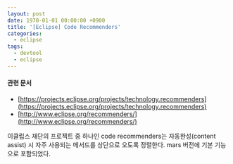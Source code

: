 ```yaml
---
layout: post
date: 1970-01-01 00:00:00 +0900
title: '[Eclipse] Code Recommenders'
categories:
  - eclipse
tags:
  - devtool
  - eclipse
---
```


#### 관련 문서

- [https://projects.eclipse.org/projects/technology.recommenders](https://projects.eclipse.org/projects/technology.recommenders)
- [http://www.eclipse.org/recommenders/](http://www.eclipse.org/recommenders/)

이클립스 재단의 프로젝트 중 하나인 code recommenders는 자동완성(content assist) 시 자주 사용되는 메서드를 상단으로 오도록 정렬한다. mars 버전에 기본 기능으로 포함되었다.
